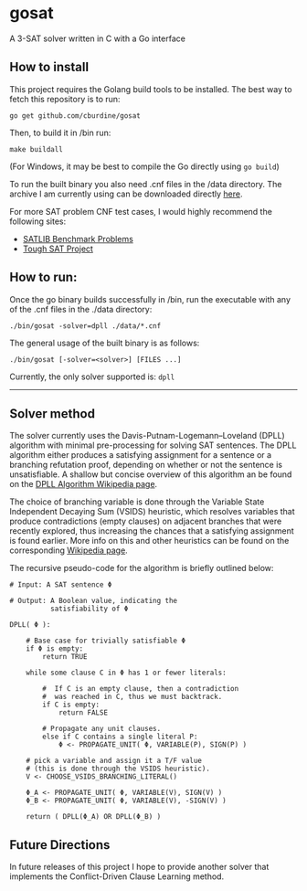# gosat
A 3-SAT solver written in C with a Go interface

## How to install

This project requires the Golang build tools to be installed.
The best way to fetch this repository is to run:
```
go get github.com/cburdine/gosat
```

Then, to build it in /bin run:
```
make buildall
```

(For Windows, it may be best to compile the Go directly using `go build`)


To run the built binary you also need .cnf files in the /data directory. The archive I am currently using can
be downloaded directly [here](https://www.cs.ubc.ca/~hoos/SATLIB/Benchmarks/SAT/RND3SAT/uf50-218.tar.gz).

For more SAT problem CNF test cases, I would highly recommend the following sites:

* [SATLIB Benchmark Problems](https://www.cs.ubc.ca/~hoos/SATLIB/benchm.html)
* [Tough SAT Project](https://toughsat.appspot.com/)

## How to run:

Once the go binary builds successfully in /bin, run the executable with any of the .cnf files in the ./data directory:
```
./bin/gosat -solver=dpll ./data/*.cnf
```

The general usage of the built binary is as follows:
```
./bin/gosat [-solver=<solver>] [FILES ...]
```
Currently, the only solver supported is: `dpll`

---

## Solver method

The solver currently uses the Davis-Putnam-Logemann–Loveland (DPLL) algorithm with minimal pre-processing for solving SAT sentences. The DPLL algorithm either produces a satisfying assignment for a sentence or a branching refutation proof, depending on whether or not the sentence is unsatisfiable. A shallow but concise overview of this algorithm an be found on the [DPLL Algorithm Wikipedia page](https://en.wikipedia.org/wiki/DPLL_algorithm).

The choice of branching variable is done through the Variable State Independent Decaying Sum (VSIDS) heuristic, which resolves variables that produce contradictions (empty clauses) on adjacent branches that were recently explored, thus increasing the chances that a satisfying assignment is found earlier. More info on this and other heuristics can be found on the corresponding [Wikipedia page](https://en.wikipedia.org/wiki/Boolean_satisfiability_algorithm_heuristics#cite_note-princeton-2).

The recursive pseudo-code for the algorithm is briefly outlined below:
```
# Input: A SAT sentence Φ

# Output: A Boolean value, indicating the
          satisfiability of Φ

DPLL( Φ ):

    # Base case for trivially satisfiable Φ
    if Φ is empty:
        return TRUE
    
    while some clause C in Φ has 1 or fewer literals:

        #  If C is an empty clause, then a contradiction
        #  was reached in C, thus we must backtrack.
        if C is empty:
            return FALSE

        # Propagate any unit clauses.
        else if C contains a single literal P:
            Φ <- PROPAGATE_UNIT( Φ, VARIABLE(P), SIGN(P) )

    # pick a variable and assign it a T/F value
    # (this is done through the VSIDS heuristic).
    V <- CHOOSE_VSIDS_BRANCHING_LITERAL()

    Φ_A <- PROPAGATE_UNIT( Φ, VARIABLE(V), SIGN(V) )
    Φ_B <- PROPAGATE_UNIT( Φ, VARIABLE(V), -SIGN(V) )

    return ( DPLL(Φ_A) OR DPLL(Φ_B) )

```

## Future Directions

In future releases of this project I hope to provide another solver that implements the Conflict-Driven Clause Learning method.
